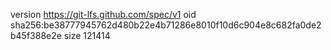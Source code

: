 version https://git-lfs.github.com/spec/v1
oid sha256:be38777945762d480b22e4b71286e8010f10d6c904e8c682fa0de2b45f388e2e
size 121414
